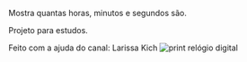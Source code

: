 Mostra quantas horas, minutos e segundos são. 

Projeto para estudos. 

Feito com a ajuda do canal: Larissa Kich
![print relógio digital](https://user-images.githubusercontent.com/97044017/191823847-6b46394d-9f52-4b1b-a11f-4879bd1698e5.png)